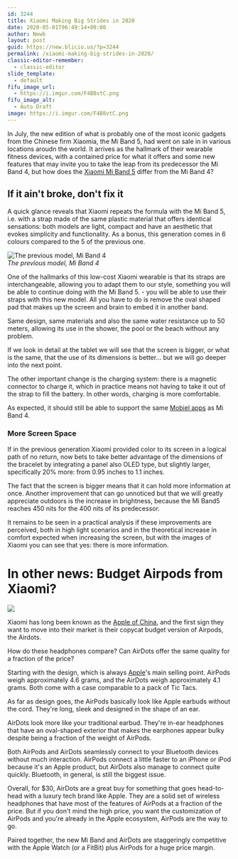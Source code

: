 ```yaml
---
id: 3244
title: Xiaomi Making Big Strides in 2020
date: 2020-05-01T06:49:14+00:00
author: Newb
layout: post
guid: https://new.blicio.us/?p=3244
permalink: /xiaomi-making-big-strides-in-2020/
classic-editor-remember:
  - classic-editor
slide_template:
  - default
fifu_image_url:
  - https://i.imgur.com/F4B8vtC.png
fifu_image_alt:
  - Auto Draft
image: https://i.imgur.com/F4B8vtC.png
---
```

In July, the new edition of what is probably one of the most iconic gadgets from the Chinese firm Xiaomia, the Mi Band 5, had went on sale in in various locations aroudn the world. It arrives as the hallmark of their wearable fitness devices, with a contained price for what it offers and some new features that may invite you to take the leap from its predecessor the Mi Band 4, but how does the [Xiaomi Mi Band 5](https://vosveteit.sk/xiaomi-sklamalo-mi-band-5-pre-globalny-trh-nedostane-viacero-funkcii-v-porovnani-s-cinskou-verziou/) differ from the Mi Band 4?

## If it ain't broke, don't fix it

A quick glance reveals that Xiaomi repeats the formula with the Mi Band 5, i.e. with a strap made of the same plastic material that offers identical sensations: both models are light, compact and have an aesthetic that evokes simplicity and functionality. As a bonus, this generation comes in 6 colours compared to the 5 of the previous one.

![The previous model, Mi Band 4](https://i.imgur.com/Px5kgK9.jpg)  
_The previous model, Mi Band 4_

One of the hallmarks of this low-cost Xiaomi wearable is that its straps are interchangeable, allowing you to adapt them to our style, something you will be able to continue doing with the Mi Band 5. - you will be able to use their straps with this new model. All you have to do is remove the oval shaped pad that makes up the screen and brain to embed it in another band.

Same design, same materials and also the same water resistance up to 50 meters, allowing its use in the shower, the pool or the beach without any problem.

If we look in detail at the tablet we will see that the screen is bigger, or what is the same, that the use of its dimensions is better... but we will go deeper into the next point.

The other important change is the charging system: there is a magnetic connector to charge it, which in practice means not having to take it out of the strap to fill the battery. In other words, charging is more comfortable.

As expected, it should still be able to support the same [Mobiel apps](https://vosveteit.sk/aplikacie-a-hry/) as Mi Band 4.

### More Screen Space

If in the previous generation Xiaomi provided color to its screen in a logical path of no return, now bets to take better advantage of the dimensions of the bracelet by integrating a panel also OLED type, but slightly larger, specifically 20% more: from 0.95 inches to 1.1 inches.

The fact that the screen is bigger means that it can hold more information at once. Another improvement that can go unnoticed but that we will greatly appreciate outdoors is the increase in brightness, because the Mi Band5 reaches 450 nits for the 400 nits of its predecessor.

It remains to be seen in a practical analysis if these improvements are perceived, both in high light scenarios and in the theoretical increase in comfort expected when increasing the screen, but with the images of Xiaomi you can see that yes: there is more information.

# In other news: Budget Airpods from Xiaomi?

![](https://i.imgur.com/ZrJ0P7I.jpg) 

Xiaomi has long been known as the [Apple of China](https://www.cnbc.com/2019/09/09/xiaomi-how-the-apple-of-china-grew-rapidly-into-80-new-markets.html), and the first sign they want to move into their market is their copycat budget version of Airpods, the Airdots.

How do these headphones compare? Can AirDots offer the same quality for a fraction of the price?

Starting with the design, which is always [Apple](https://new.blicio.us/the-humble-beginnings-of-apple/)'s main selling point. AirPods weigh approximately 4.6 grams, and the AirDots weigh approximately 4.1 grams. Both come with a case comparable to a pack of Tic Tacs.

As far as design goes, the AirPods basically look like Apple earbuds without the cord. They're long, sleek and designed in the shape of an ear. 

AirDots look more like your traditional earbud. They're in-ear headphones that have an oval-shaped exterior that makes the earphones appear bulky despite being a fraction of the weight of AirPods.

Both AirPods and AirDots seamlessly connect to your Bluetooth devices without much interaction. AirPods connect a little faster to an iPhone or iPod because it's an Apple product, but AirDots also manage to connect quite quickly. Bluetooth, in general, is still the biggest issue.

Overall, for $30, AirDots are a great buy for something that goes head-to-head with a luxury tech brand like Apple. They are a solid set of wireless headphones that have most of the features of AirPods at a fraction of the price. But if you don't mind the high price, you want the customization of AirPods and you're already in the Apple ecosystem, AirPods are the way to go. 

Paired together, the new Mi Band and AirDots are staggeringly competitive with the Apple Watch (or a FitBit) plus AirPods for a huge price margin.